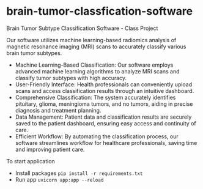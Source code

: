 # brain-tumor-classfication-software
Brain Tumor Subtype Classification Software - Class Project

Our software utilizes machine learning-based radiomics analysis of magnetic resonance imaging (MRI) scans to accurately classify various brain tumor subtypes.

- Machine Learning-Based Classification: Our software employs advanced machine learning algorithms to analyze MRI scans and classify tumor subtypes with high accuracy.
- User-Friendly Interface: Health professionals can conveniently upload scans and access classification results through an intuitive dashboard.
- Comprehensive Classification: The system accurately identifies pituitary, glioma, meningioma tumors, and no tumors, aiding in precise diagnosis and treatment planning.
- Data Management: Patient data and classification results are securely saved to the patient dashboard, ensuring easy access and continuity of care.
- Efficient Workflow: By automating the classification process, our software streamlines workflow for healthcare professionals, saving time and improving patient care.

To start application
- Install packages `pip install -r requirements.txt`
- Run app `uvicorn app:app --reload`
